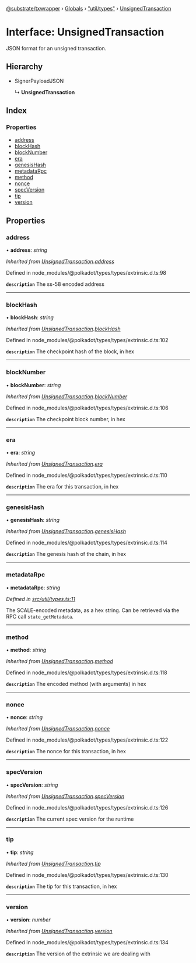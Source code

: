 [@substrate/txwrapper](../README.md) › [Globals](../globals.md) › ["util/types"](../modules/_util_types_.md) › [UnsignedTransaction](_util_types_.unsignedtransaction.md)

# Interface: UnsignedTransaction

JSON format for an unsigned transaction.

## Hierarchy

* SignerPayloadJSON

  ↳ **UnsignedTransaction**

## Index

### Properties

* [address](_util_types_.unsignedtransaction.md#address)
* [blockHash](_util_types_.unsignedtransaction.md#blockhash)
* [blockNumber](_util_types_.unsignedtransaction.md#blocknumber)
* [era](_util_types_.unsignedtransaction.md#era)
* [genesisHash](_util_types_.unsignedtransaction.md#genesishash)
* [metadataRpc](_util_types_.unsignedtransaction.md#metadatarpc)
* [method](_util_types_.unsignedtransaction.md#method)
* [nonce](_util_types_.unsignedtransaction.md#nonce)
* [specVersion](_util_types_.unsignedtransaction.md#specversion)
* [tip](_util_types_.unsignedtransaction.md#tip)
* [version](_util_types_.unsignedtransaction.md#version)

## Properties

###  address

• **address**: *string*

*Inherited from [UnsignedTransaction](_util_types_.unsignedtransaction.md).[address](_util_types_.unsignedtransaction.md#address)*

Defined in node_modules/@polkadot/types/types/extrinsic.d.ts:98

**`description`** The ss-58 encoded address

___

###  blockHash

• **blockHash**: *string*

*Inherited from [UnsignedTransaction](_util_types_.unsignedtransaction.md).[blockHash](_util_types_.unsignedtransaction.md#blockhash)*

Defined in node_modules/@polkadot/types/types/extrinsic.d.ts:102

**`description`** The checkpoint hash of the block, in hex

___

###  blockNumber

• **blockNumber**: *string*

*Inherited from [UnsignedTransaction](_util_types_.unsignedtransaction.md).[blockNumber](_util_types_.unsignedtransaction.md#blocknumber)*

Defined in node_modules/@polkadot/types/types/extrinsic.d.ts:106

**`description`** The checkpoint block number, in hex

___

###  era

• **era**: *string*

*Inherited from [UnsignedTransaction](_util_types_.unsignedtransaction.md).[era](_util_types_.unsignedtransaction.md#era)*

Defined in node_modules/@polkadot/types/types/extrinsic.d.ts:110

**`description`** The era for this transaction, in hex

___

###  genesisHash

• **genesisHash**: *string*

*Inherited from [UnsignedTransaction](_util_types_.unsignedtransaction.md).[genesisHash](_util_types_.unsignedtransaction.md#genesishash)*

Defined in node_modules/@polkadot/types/types/extrinsic.d.ts:114

**`description`** The genesis hash of the chain, in hex

___

###  metadataRpc

• **metadataRpc**: *string*

*Defined in [src/util/types.ts:11](https://github.com/paritytech/txwrapper/blob/1b54171/src/util/types.ts#L11)*

The SCALE-encoded metadata, as a hex string. Can be retrieved via the RPC
call `state_getMetadata`.

___

###  method

• **method**: *string*

*Inherited from [UnsignedTransaction](_util_types_.unsignedtransaction.md).[method](_util_types_.unsignedtransaction.md#method)*

Defined in node_modules/@polkadot/types/types/extrinsic.d.ts:118

**`description`** The encoded method (with arguments) in hex

___

###  nonce

• **nonce**: *string*

*Inherited from [UnsignedTransaction](_util_types_.unsignedtransaction.md).[nonce](_util_types_.unsignedtransaction.md#nonce)*

Defined in node_modules/@polkadot/types/types/extrinsic.d.ts:122

**`description`** The nonce for this transaction, in hex

___

###  specVersion

• **specVersion**: *string*

*Inherited from [UnsignedTransaction](_util_types_.unsignedtransaction.md).[specVersion](_util_types_.unsignedtransaction.md#specversion)*

Defined in node_modules/@polkadot/types/types/extrinsic.d.ts:126

**`description`** The current spec version for  the runtime

___

###  tip

• **tip**: *string*

*Inherited from [UnsignedTransaction](_util_types_.unsignedtransaction.md).[tip](_util_types_.unsignedtransaction.md#tip)*

Defined in node_modules/@polkadot/types/types/extrinsic.d.ts:130

**`description`** The tip for this transaction, in hex

___

###  version

• **version**: *number*

*Inherited from [UnsignedTransaction](_util_types_.unsignedtransaction.md).[version](_util_types_.unsignedtransaction.md#version)*

Defined in node_modules/@polkadot/types/types/extrinsic.d.ts:134

**`description`** The version of the extrinsic we are dealing with
